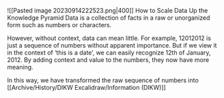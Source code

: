 ![[Pasted image 20230914222523.png|400]]
How to Scale Data Up the Knowledge Pyramid
Data is a collection of facts in a raw or unorganized form such as numbers or characters.

However, without context, data can mean little. For example, 12012012 is just a sequence of numbers without apparent importance. But if we view it in the context of ‘this is a date’, we can easily recognize 12th of January, 2012. By adding context and value to the numbers, they now have more meaning.

In this way, we have transformed the raw sequence of numbers into [[Archive/History/DIKW Excalidraw/Information (DIKW)]]